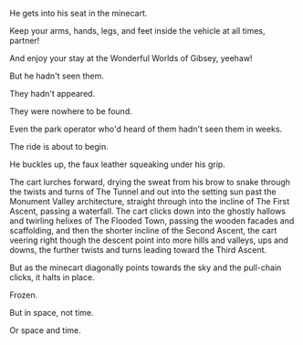 He gets into his seat in the minecart.

Keep your arms, hands, legs, and feet inside the vehicle at all times, partner!

And enjoy your stay at the Wonderful Worlds of Gibsey, yeehaw!

But he hadn't seen them.

They hadn't appeared.

They were nowhere to be found.

Even the park operator who'd heard of them hadn't seen them in weeks.

The ride is about to begin.

He buckles up, the faux leather squeaking under his grip.

The cart lurches forward, drying the sweat from his brow to snake through the twists and turns of The Tunnel and out into the setting sun past the Monument Valley architecture, straight through into the incline of The First Ascent, passing a waterfall. The cart clicks down into the ghostly hallows and twirling helixes of The Flooded Town, passing the wooden facades and scaffolding, and then the shorter incline of the Second Ascent, the cart veering right though the descent point into more hills and valleys, ups and downs, the further twists and turns leading toward the Third Ascent.

But as the minecart diagonally points towards the sky and the pull-chain clicks, it halts in place.

Frozen.

But in space, not time.

Or space and time.